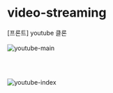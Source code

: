 # video-streaming
 [프론트] youtube 클론
<br>
<br>
![youtube-main](https://github.com/user-attachments/assets/19705f48-ef0e-42a4-903a-04869221cb83)

<br>
<br>

![youtube-index](https://github.com/user-attachments/assets/5569b7f5-b797-4604-bc0b-29d2d5089cde)

